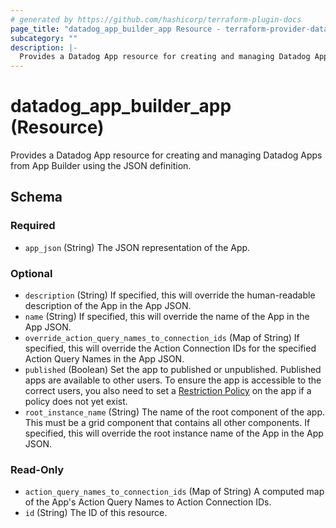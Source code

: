 ```yaml
---
# generated by https://github.com/hashicorp/terraform-plugin-docs
page_title: "datadog_app_builder_app Resource - terraform-provider-datadog"
subcategory: ""
description: |-
  Provides a Datadog App resource for creating and managing Datadog Apps from App Builder using the JSON definition.
---
```


# datadog_app_builder_app (Resource)

Provides a Datadog App resource for creating and managing Datadog Apps from App Builder using the JSON definition.



<!-- schema generated by tfplugindocs -->
## Schema

### Required

- `app_json` (String) The JSON representation of the App.

### Optional

- `description` (String) If specified, this will override the human-readable description of the App in the App JSON.
- `name` (String) If specified, this will override the name of the App in the App JSON.
- `override_action_query_names_to_connection_ids` (Map of String) If specified, this will override the Action Connection IDs for the specified Action Query Names in the App JSON.
- `published` (Boolean) Set the app to published or unpublished. Published apps are available to other users. To ensure the app is accessible to the correct users, you also need to set a [Restriction Policy](https://docs.datadoghq.com/api/latest/restriction-policies/) on the app if a policy does not yet exist.
- `root_instance_name` (String) The name of the root component of the app. This must be a grid component that contains all other components. If specified, this will override the root instance name of the App in the App JSON.

### Read-Only

- `action_query_names_to_connection_ids` (Map of String) A computed map of the App's Action Query Names to Action Connection IDs.
- `id` (String) The ID of this resource.
